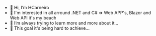 - 👋 Hi, I’m HCarneiro
- 👀 I'm interested in all arround .NET and C# => Web APP's, Blazor and Web API it's my beach
- 🌱 I’m always trying to learn more and more about it...
- 🥅 This goal it's being hard to achieve... 

<!---
hfpsc27/hfpsc27 is a ✨ special ✨ repository because its `README.md` (this file) appears on your GitHub profile.
You can click the Preview link to take a look at your changes.
--->
